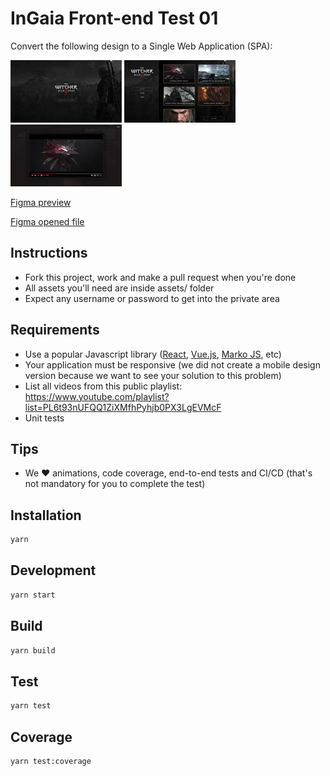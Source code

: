 # InGaia Front-end Test 01
Convert the following design to a Single Web Application (SPA):

![Screenshot 1](screenshots/screenshot1.jpg)
![Screenshot 2](screenshots/screenshot2.jpg)
![Screenshot 3](screenshots/screenshot3.jpg)

[Figma preview](https://www.figma.com/proto/COnJnZhaRmmAHt6MjBlRT3c1/Frontend---Test?node-id=20%3A1070&scaling=min-zoom)

[Figma opened file](https://www.figma.com/file/COnJnZhaRmmAHt6MjBlRT3c1/Frontend---Test?node-id=0%3A1)

## Instructions
- Fork this project, work and make a pull request when you're done
- All assets you'll need are inside assets/ folder
- Expect any username or password to get into the private area

## Requirements
- Use a popular Javascript library ([React](https://reactjs.org/), [Vue.js](https://vuejs.org/), [Marko JS](https://markojs.com/), etc)
- Your application must be responsive (we did not create a mobile design version because we want to see your solution to this problem)
- List all videos from this public playlist: https://www.youtube.com/playlist?list=PL6t93nUFQQ1ZiXMfhPyhjb0PX3LgEVMcF
- Unit tests

## Tips
- We ❤️ animations, code coverage, end-to-end tests and CI/CD (that's not mandatory for you to complete the test)

## Installation

```bash
yarn
```

## Development

```bash
yarn start
```

## Build

```bash
yarn build
```

## Test

```bash
yarn test
```

## Coverage

```bash
yarn test:coverage
```